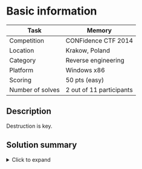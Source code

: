 # Basic information

| Task             | Memory                   |
|------------------|--------------------------|
| Competition      | CONFidence CTF 2014      |
| Location				 | Krakow, Poland						|
| Category         | Reverse engineering      |
| Platform         | Windows x86              |
| Scoring          | 50 pts (easy)				    |
| Number of solves | 2 out of 11 participants |

## Description

Destruction is key.

## Solution summary

<details><summary>Click to expand</summary>
<p>

1. Unpack a slightly corrupted UPX-packed executable.
2. Reverse engineer a very simple virtual machine implemented in the challenge, consisting mostly of arithmetic and binary operators.
3. Calculate the textual string expected by the VM program, either by reversing all operations or brute-forcing the value of each byte.
4. Notice that with the correct input, the real flag is constructed in memory in a destructor routine.

</p>
</details>
